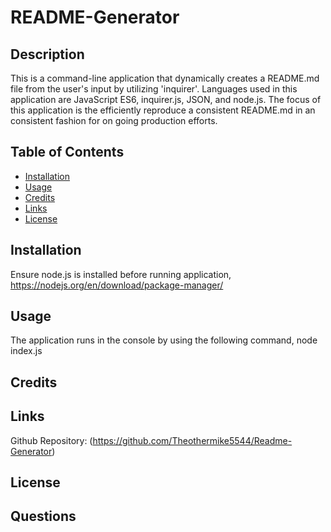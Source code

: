 # README-Generator

## Description

  This is a command-line application that dynamically creates a README.md file from the user's input by utilizing 'inquirer'. Languages used in this application are JavaScript ES6, inquirer.js, JSON, and node.js. The focus of this application is the efficiently reproduce a consistent README.md in an consistent fashion for on going production efforts.

## Table of Contents
- [Installation](#installation)
- [Usage](#usage)
- [Credits](#credits)
- [Links](#links)
- [License](#license)
  
## Installation

Ensure node.js is installed before running application, https://nodejs.org/en/download/package-manager/

## Usage

  The application runs in the console by using the following command, node index.js

## Credits



## Links
 
Github Repository: (https://github.com/Theothermike5544/Readme-Generator)

## License

  

## Questions
